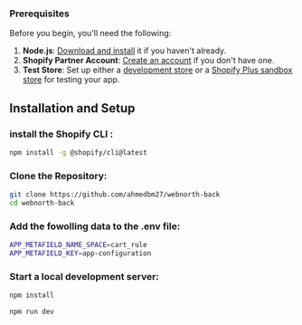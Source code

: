 ### Prerequisites

Before you begin, you'll need the following:

1. **Node.js**: [Download and install](https://nodejs.org/en/download/) it if you haven't already.
2. **Shopify Partner Account**: [Create an account](https://partners.shopify.com/signup) if you don't have one.
3. **Test Store**: Set up either a [development store](https://help.shopify.com/en/partners/dashboard/development-stores#create-a-development-store) or a [Shopify Plus sandbox store](https://help.shopify.com/en/partners/dashboard/managing-stores/plus-sandbox-store) for testing your app.

## Installation and Setup
### install the Shopify CLI :

```bash
npm install -g @shopify/cli@latest
```
### Clone the Repository:

```bash
git clone https://github.com/ahmedbm27/webnorth-back
cd webnorth-back
```

### Add the fowolling data to the .env file:

```bash
APP_METAFIELD_NAME_SPACE=cart_rule
APP_METAFIELD_KEY=app-configuration
```

### Start a local development server:
```bash
npm install
```

```bash
npm run dev
```

